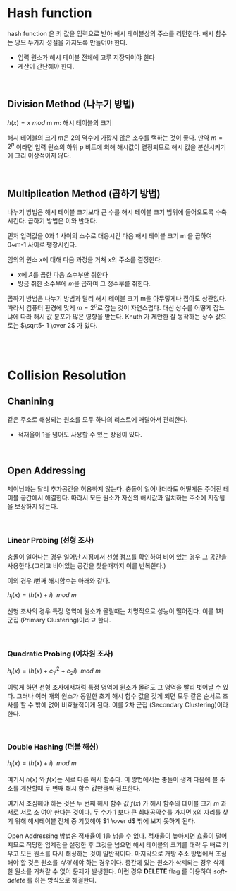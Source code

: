 # Hash function

hash function 은 키 값을 입력으로 받아 해시 테이블상의 주소를 리턴한다. 해시 함수는 당므 두가지 성질을 가지도록 만들어야 한다.
- 입력 원소가 해시 테이블 전체에 고루 저장되어야 한다
- 계산이 간단해야 한다.

<br/>

## Division Method (나누기 방법)
 $h(x) = x$ $mod$ m
 $m$: 해시 테이블의 크기 

 해시 테이블의 크기 $m$은 2의 멱수에 가깝지 않은 소수를 택하는 것이 좋다. 만약 $m=2^p$ 이라면 입력 원소의 하위 p 비트에 의해 해시값이 결정되므로 해시 값을 분산시키기에 그리 이상적이지 않다.


<br/>

## Multiplication Method (곱하기 방법)
 나누기 방법은 해시 테이블 크기보다 큰 수를 해시 테이블 크기 범위에 들어오도록 수축시킨다. 곱하기 방법은 이와 반대다. 

 먼저 입력값을 0과 1 사이의 소수로 대응시킨 다음 해시 테이블 크기 m 을 곱하여 0~m-1 사이로 팽창시킨다.

 임의의 원소 $x$에 대해 다음 과정을 거쳐 $x$의 주소를 결정한다.
 - $x$에 $A$를 곱한 다음 소수부만 취한다
 - 방금 취한 소수부에 $m$을 곱하여 그 정수부를 취한다.

곱하기 방법은 나누기 방법과 달리 해시 테이블 크기 m을 아무렇게나 잡아도 상관없다. 따라서 컴퓨터 환경에 맞게 $m=2^p$로 잡는 것이 자연스럽다. 대신 상수를 어떻게 잡느냐에 따라 해시 값 분포가 많은 영향을 받는다.
 Knuth 가 제안한 잘 동작하는 상수 값으로는 $\sqrt5- 1 \over 2$ 가 있다.


<br/>
<br/>

# Collision Resolution

## Chanining 
 같은 주소로 해싱되는 원소를 모두 하나의 리스트에 매달아서 관리한다.
- 적재율이 1을 넘어도 사용할 수 있는 장점이 있다.

<br/>

## Open Addressing
 체이닝과는 달리 추가공간을 허용하지 않는다. 충돌이 일어나더라도 어떻게든 주어진 테이블 공간에서 해결한다. 따라서 모든 원소가 자신의 해시값과 일치하는 주소에 저장됨을 보장하지 않는다.

<br />

### Linear Probing (선형 조사)
 충돌이 일어나는 경우 일어난 지점에서 선형 점프를 확인하여 비어 있는 경우 그 공간을 사용한다.(그리고 비어있는 공간을 찾을때까지 이를 반복한다.)

 이의 경우 $i$번째 해시함수는 아래와 같다.

$h_{j}(x) = (h(x) +i) \ \ mod \ m$

 선형 조사의 경우 특정 영역에 원소가 몰릴때는 치명적으로 성능이 떨어진다. 이를 1차 군집 (Primary Clustering)이라고 한다.


 <br />

 ### Quadratic Probing (이차원 조사)

$h_{j}(x) = (h(x) +c_{1}i^2 + c_{2}i) \ \ mod \ m$

 이렇게 하면 선형 조사에서처럼 특정 영역에 원소가 몰려도 그 영역을 빨리 벗어날 수 있다. 
 그러나 여러 개의 원소가 동일한 초기 해시 함수 값을 갖게 되면 모두 같은 순서로 조사를 할 수 밖에 없어 비효율적이게 된다. 이를 2차 군집 (Secondary Clustering)이라 한다.

 <br />

 ### Double Hashing (더블 해싱)
$h_{j}(x) = (h(x) +i) \ \ mod \ m$

여기서 $h(x)$ 와 $f(x)$는 서로 다른 해시 함수다. 이 방법에서는 충돌이 생겨 다음에 볼 주소를 계산할때 두 번째 해시 함수 값만큼씩 점프한다. 

 여기서 조심해야 하는 것은 두 번째 해시 함수 값 $f(x)$ 가 해시 함수의 테이블 크기 $m$ 과 서로 서로 소 여야 한다는 것이다. 두 수가 1 보다 큰 최대공약수를 가지면 x의 자리를 찾기 위해 해시테이블 전체 중 기껏해야 $1 \over d$ 밖에 보지 못하게 된다. 

 Open Addressing 방법은 적재율이 1을 넘을 수 없다. 적재율이 높아지면 효율이 떨어지므로 적당한 임계점을 설정한 후 그것을 넘으면 해시 테이블의 크기를 대략 두 배로 키우고 모든 원소를 다시 해싱하는 것이 일반적이다. 마지막으로 개방 주소 방법에서 조심해야 할 것은 원소를 *삭제* 해야 하는 경우이다. 중간에 있는 원소가 삭제되는 경우 삭제한 원소를 거쳐갈 수 없어 문제가 발생한다. 이런 경우 **DELETE** flag 를 이용하여 *soft-delete* 를 하는 방식으로 해결한다.